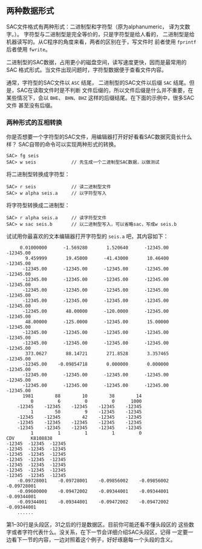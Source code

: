 ## 两种数据形式

SAC文件格式有两种形式：二进制型和字符型（原为alphanumeric， 译为文数字。）。
字符型与二进制型是完全等价的，只是字符型是给人看的，
二进制型是给机器读写的。从C程序的角度来看，两者的区别在于，写文件时
前者使用 `fprintf` 后者使用 `fwrite`。

二进制型的SAC数据，占用更小的磁盘空间，读写速度更快，因而是最常用的SAC
格式形式。当文件出现问题时，字符型数据便于查看文件内容。

通常，字符型的SAC文件以 `ASC` 结尾， 二进制型的SAC文件以后缀 `SAC`
结尾。但是，SAC在读取文件时是不判断
文件后缀的，所以文件后缀是什么并不重要，在某些情况下，会以 `BHE`、
`BHN`、`BHZ` 这样的后缀结尾。在下面的示例中，很多SAC文件 甚至没有后缀。

### 两种形式的互相转换

你是否想要一个字符型的SAC文件，用编辑器打开好好看看SAC数据究竟长什么样？
SAC自带的命令可以实现两种形式的转换。

``` {.bash}
SAC> fg seis
SAC> w seis             // 先生成一个二进制型SAC数据，以做测试
```

将二进制型转换成字符型：

``` {.bash}
SAC> r seis             // 读二进制型文件
SAC> w alpha seis.a     // 以字符型写入
```

将字符型转换成二进制型：

``` {.bash}
SAC> r alpha seis.a     // 读字符型文件
SAC> w sac seis.b       // 以二进制型写入，可以省略sac，写成w seis.b
```

试试用你最喜欢的文本编辑器打开字符型的 `seis.a` 吧，其内容如下：

``` {.bash}
     0.01000000      -1.569280       1.520640      -12345.00      -12345.00
       9.459999       19.45000      -41.43000       10.46400      -12345.00
      -12345.00      -12345.00      -12345.00      -12345.00      -12345.00
      -12345.00      -12345.00      -12345.00      -12345.00      -12345.00
      -12345.00      -12345.00      -12345.00      -12345.00      -12345.00
      -12345.00      -12345.00      -12345.00      -12345.00      -12345.00
      -12345.00       48.00000      -120.0000      -12345.00      -12345.00
       48.00000      -125.0000      -12345.00       15.00000      -12345.00
      -12345.00      -12345.00      -12345.00      -12345.00      -12345.00
      -12345.00      -12345.00      -12345.00      -12345.00      -12345.00
       373.0627       88.14721       271.8528       3.357465      -12345.00
      -12345.00    -0.09854718       0.000000       0.000000      -12345.00
      -12345.00      -12345.00      -12345.00      -12345.00      -12345.00
      -12345.00      -12345.00      -12345.00      -12345.00      -12345.00
      1981        88        10        38        14
         0         6         0         0      1000
    -12345    -12345    -12345    -12345    -12345
         1        50         9    -12345    -12345
    -12345    -12345        42    -12345    -12345
    -12345    -12345    -12345    -12345    -12345
    -12345    -12345    -12345    -12345    -12345
         1         1         1         1         0
CDV      K8108838
-12345  -12345  -12345
-12345  -12345  -12345
-12345  -12345  -12345
-12345  -12345  -12345
-12345  -12345  -12345
-12345  -12345  -12345
-12345  -12345  -12345
    -0.09728001    -0.09728001    -0.09856002    -0.09856002    -0.09728001
    -0.09600000    -0.09472002    -0.09344001    -0.09344001    -0.09344001
    -0.09344001    -0.09344001    -0.09472002    -0.09472002    -0.09344001
    ......
```

第1–30行是头段区，31之后的行是数据区。目前你可能还看不懂头段区的
这些数字或者字符代表什么。没关系，在下一节会详细介绍SAC头段区，记得
一定要一边看下一节的内容，一边对照着这个例子，好好琢磨每一个头段的含义。
